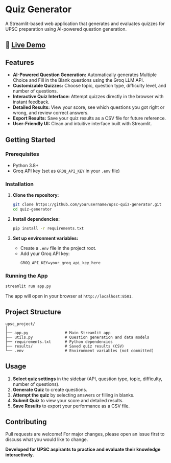 # Quiz Generator

A Streamlit-based web application that generates and evaluates quizzes for UPSC preparation using AI-powered question generation.

## 🚀 [Live Demo](https://quizgeneratorapp.streamlit.app/) 


## Features

- **AI-Powered Question Generation:** Automatically generates Multiple Choice and Fill in the Blank questions using the Groq LLM API.
- **Customizable Quizzes:** Choose topic, question type, difficulty level, and number of questions.
- **Interactive Quiz Interface:** Attempt quizzes directly in the browser with instant feedback.
- **Detailed Results:** View your score, see which questions you got right or wrong, and review correct answers.
- **Export Results:** Save your quiz results as a CSV file for future reference.
- **User-Friendly UI:** Clean and intuitive interface built with Streamlit.

## Getting Started

### Prerequisites

- Python 3.8+
- Groq API key (set as `GROQ_API_KEY` in your `.env` file)

### Installation

1. **Clone the repository:**
    ```bash
    git clone https://github.com/yourusername/upsc-quiz-generator.git
    cd quiz-generator
    ```

2. **Install dependencies:**
    ```bash
    pip install -r requirements.txt
    ```

3. **Set up environment variables:**
    - Create a `.env` file in the project root.
    - Add your Groq API key:
      ```
      GROQ_API_KEY=your_groq_api_key_here
      ```

### Running the App

```bash
streamlit run app.py
```

The app will open in your browser at `http://localhost:8501`.

## Project Structure

```
upsc_project/
│
├── app.py                # Main Streamlit app
├── utils.py              # Question generation and data models
├── requirements.txt      # Python dependencies
├── results/              # Saved quiz results (CSV)
└── .env                  # Environment variables (not committed)
```

## Usage

1. **Select quiz settings** in the sidebar (API, question type, topic, difficulty, number of questions).
2. **Generate Quiz** to create questions.
3. **Attempt the quiz** by selecting answers or filling in blanks.
4. **Submit Quiz** to view your score and detailed results.
5. **Save Results** to export your performance as a CSV file.

## Contributing

Pull requests are welcome! For major changes, please open an issue first to discuss what you would like to change.


**Developed for UPSC aspirants to practice and evaluate their knowledge interactively.**